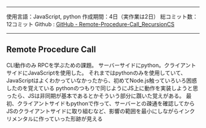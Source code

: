 
---

使用言語：JavaScript, python
作成期間：4日（実作業は2日）
総コミット数：12コミット
Github : [GitHub - Remote-Procedure-Call_RecursionCS](https://github.com/kip2/Remote-Procedure-Call_RecursionCS)

---

## Remote Procedure Call

CLI動作のみ
RPCを学ぶための課題。
サーバーサイドにpython。クライアントサイドにJavaScriptを使用した。
それまではpythonのみを使用していて、JavaScriptはよくわかっていなかったから、初めてNode.js触っていろいろ困惑したのを覚えている
pythonのつもりで同じようにJS上に動作を実装しようと思ったら、JSは非同期が基本であるとかそういう部分に躓いた覚えがある。
最初、クライアントサイドもpythonで作って、サーバーとの疎通を確認してからJSのクライアントサイドに取り組むなど、影響の範囲を最小にしながらインクリメンタルに作っていった形跡が見える


